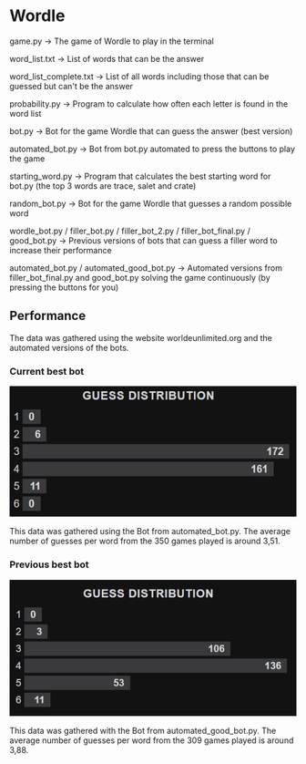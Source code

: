 # Wordle

game.py -> The game of Wordle to play in the terminal

word_list.txt -> List of words that can be the answer

word_list_complete.txt -> List of all words including those that can be guessed but can't be the answer

probability.py -> Program to calculate how often each letter is found in the word list

bot.py -> Bot for the game Wordle that can guess the answer (best version)

automated_bot.py -> Bot from bot.py automated to press the buttons to play the game

starting_word.py -> Program that calculates the best starting word for bot.py (the top 3 words are trace, salet and crate)

random_bot.py -> Bot for the game Wordle that guesses a random possible word

wordle_bot.py / filler_bot.py / filler_bot_2.py / filler_bot_final.py / good_bot.py -> Previous versions of bots that can guess a filler word to increase their performance

automated_bot.py / automated_good_bot.py -> Automated versions from filler_bot_final.py and good_bot.py solving the game continuously (by pressing the buttons for you)


## Performance

The data was gathered using the website worldeunlimited.org and the automated versions of the bots.

### Current best bot

<img src="data/images/data_new.png">

This data was gathered using the Bot from automated_bot.py.
The average number of guesses per word from the 350 games played is around 3,51.

### Previous best bot

<img src="data/images/data.png">


This data was gathered with the Bot from automated_good_bot.py.
The average number of guesses per word from the 309 games played is around 3,88.